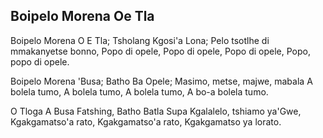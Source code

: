## Boipelo Morena Oe Tla

Boipelo Morena O E Tla; Tsholang Kgosi'a Lona;
Pelo tsotlhe di mmakanyetse bonno, Popo di opele,
Popo di opele, Popo di opele, Popo, popo di opele.

Boipelo Morena 'Busa; Batho Ba Opele;
Masimo, metse, majwe, mabala A bolela tumo,
A bolela tumo, A bolela tumo, A bo-a bolela tumo.

O Tloga A Busa Fatshing, Batho Batla Supa
Kgalalelo, tshiamo ya'Gwe, Kgakgamatso'a rato,
Kgakgamatso'a rato, Kgakgamatso ya lorato.

